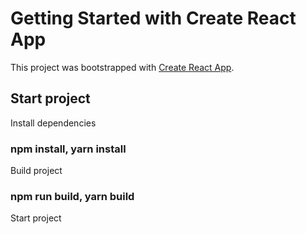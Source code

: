 # Getting Started with Create React App

This project was bootstrapped with [Create React App](https://github.com/facebook/create-react-app).

## Start project

Install dependencies

### npm install, yarn install

Build project

### npm run build, yarn build

Start project
